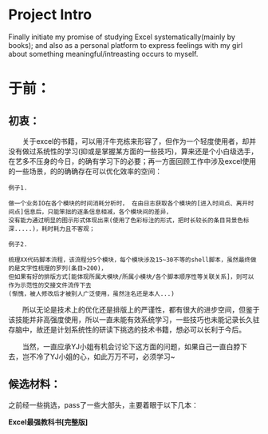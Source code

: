 # Project Intro
Finally initiate my promise of studying Excel systematically(mainly by books); and also as a personal platform to express feelings with my girl about something meaningful/intreasting occurs to myself. 

# 于前：   

## 初衷： 
&ensp;&ensp;&ensp;&ensp;关于excel的书籍，可以用汗牛充栋来形容了，但作为一个轻度使用者，却并没有做过系统性的学习(抑或是掌握某方面的一些技巧)，算来还是个小白级选手，在艺多不压身的今日，的确有学习下的必要；再一方面回顾工作中涉及excel使用的一些场景，的的确确存在可以优化效率的空间：    

`例子1.`   
```shell
做一个业务IO在各个模块的时间消耗分析时， 在由日志获取各个模块的[进入时间点、离开时间点]信息后，只能笨拙的逐条信息相减，各个模块间的差异，
没有能力通过明显的图示形式体现出来(使用了色彩标注的形式，把时长较长的条目背景色标深.....)，耗时耗力且不客观；  
```    
        
`例子2.` 
```shell  
梳理XX代码脚本流程，该流程分5个模块，每个模块涉及15~30不等的shell脚本，虽然最终做的是文字性梳理的罗列(条目>200)，
但如果有好的排版方式[能体现所属大模块/所属小模块/各个脚本顺序性等关联关系]，则可以作为示范性的交接文件流传下去
(惭愧，被人修改后才被别人广泛使用，虽然注名还是本人...)    
```  

&ensp;&ensp;&ensp;&ensp;所以无论是技术上的优化还是排版上的严谨性，都有很大的进步空间，但鉴于该技能并非高强度使用，所以一直未能有效系统学习，一些技巧也未能记录长久驻存脑中，故还是计划系统性的研读下挑选的技术书籍，想必可以长利于今后。  
  
&ensp;&ensp;&ensp;&ensp;当然，一直应承YJ小姐有机会讨论下这方面的问题，如果自己一直白脖下去，岂不冷了YJ小姐的心，如此万万不可，必须学习~   

## 候选材料：  
之前经一些挑选，pass了一些大部头，主要着眼于以下几本：  
 
**Excel最强教科书[完整版]**  

